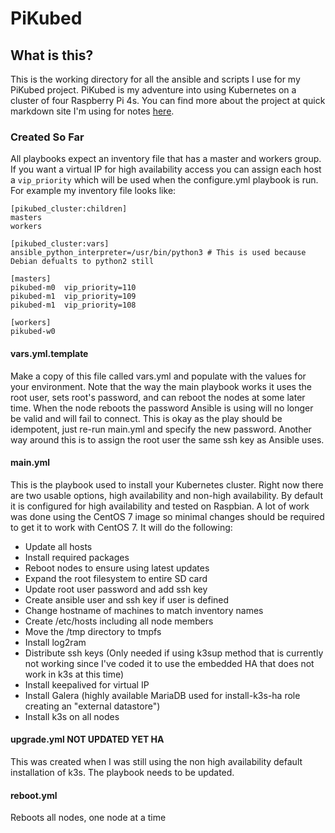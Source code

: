 # PiKubed

## What is this?

This is the working directory for all the ansible and scripts I use for my PiKubed project. PiKubed is my adventure into using Kubernetes on a cluster of four Raspberry Pi 4s. You can find more about the project at quick markdown site I'm using for notes [here](https://pikubed.com).

### Created So Far

All playbooks expect an inventory file that has a master and workers group. If you want a virtual IP for high availability access you can assign each host a `vip_priority` which will be used when the configure.yml playbook is run. For example my inventory file looks like:

```textfile
[pikubed_cluster:children]
masters
workers

[pikubed_cluster:vars]
ansible_python_interpreter=/usr/bin/python3 # This is used because Debian defualts to python2 still

[masters]
pikubed-m0  vip_priority=110
pikubed-m1  vip_priority=109
pikubed-m1  vip_priority=108

[workers]
pikubed-w0
```
#### vars.yml.template
Make a copy of this file called vars.yml and populate with the values for your environment. Note that the way the main playbook works it uses the root user, sets root's password, and can reboot the nodes at some later time. When the node reboots the password Ansible is using will no longer be valid and will fail to connect. This is okay as the play should be idempotent, just re-run main.yml and specify the new password. Another way around this is to assign the root user the same ssh key as Ansible uses.

#### main.yml
This is the playbook used to install your Kubernetes cluster. Right now there are two usable options, high availability and non-high availability. By default it is configured for high availability and tested on Raspbian. A lot of work was done using the CentOS 7 image so minimal changes should be required to get it to work with CentOS 7. It will do the following:

  - Update all hosts
  - Install required packages
  - Reboot nodes to ensure using latest updates
  - Expand the root filesystem to entire SD card
  - Update root user password and add ssh key
  - Create ansible user and ssh key if user is defined
  - Change hostname of machines to match inventory names
  - Create /etc/hosts including all node members
  - Move the /tmp directory to tmpfs
  - Install log2ram
  - Distribute ssh keys (Only needed if using k3sup method that is currently not working since I've coded it to use the embedded HA that does not work in k3s at this time)
  - Install keepalived for virtual IP
  - Install Galera (highly available MariaDB used for install-k3s-ha role creating an "external datastore")
  - Install k3s on all nodes

#### upgrade.yml NOT UPDATED YET HA

This was created when I was still using the non high availability default installation of k3s. The playbook needs to be updated.

#### reboot.yml

Reboots all nodes, one node at a time
